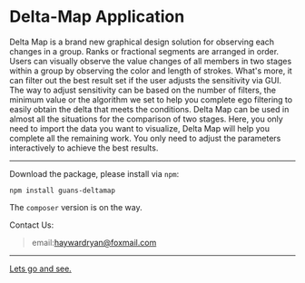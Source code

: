 Delta-Map Application
===
Delta Map is a brand new graphical design solution for observing each changes in a group. Ranks or fractional segments are arranged in order. Users can visually observe the value changes of all members in two stages within a group by observing the color and length of strokes. What's more, it can filter out the best result set if the user adjusts the sensitivity via GUI. The way to adjust sensitivity can be based on the number of filters, the minimum value or the algorithm we set to help you complete ego filtering to easily obtain the delta that meets the conditions. Delta Map can be used in almost all the situations for the comparison of two stages. Here, you only need to import the data you want to visualize, Delta Map will help you complete all the remaining work. You only need to adjust the parameters interactively to achieve the best results.
***
Download the package, please install via `npm`:
```shell script    
npm install guans-deltamap
```

The `composer` version is on the way.

Contact Us:
>email:haywardryan@foxmail.com
***
[Lets go and see.]()
